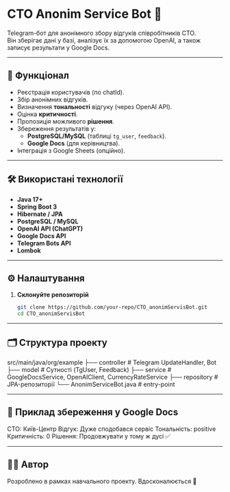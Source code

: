 # CTO Anonim Service Bot 🤖

Telegram-бот для анонімного збору відгуків співробітників СТО.  
Він зберігає дані у базі, аналізує їх за допомогою OpenAI, а також записує результати у Google Docs.

---

## 🚀 Функціонал
- Реєстрація користувачів (по chatId).
- Збір анонімних відгуків.
- Визначення **тональності** відгуку (через OpenAI API).
- Оцінка **критичності**.
- Пропозиція можливого **рішення**.
- Збереження результатів у:
    - **PostgreSQL/MySQL** (таблиці `tg_user`, `feedback`).
    - **Google Docs** (для керівництва).
- Інтеграція з Google Sheets (опційно).

---

## 🛠️ Використані технології
- **Java 17+**
- **Spring Boot 3**
- **Hibernate / JPA**
- **PostgreSQL / MySQL**
- **OpenAI API (ChatGPT)**
- **Google Docs API**
- **Telegram Bots API**
- **Lombok**

---

## ⚙️ Налаштування

1. **Склонуйте репозиторій**
   ```bash
   git clone https://github.com/your-repo/CTO_anonimServisBot.git
   cd CTO_anonimServisBot

---

## 🗂️ Структура проекту

src/main/java/org/example
├── controller     # Telegram UpdateHandler, Bot
├── model          # Сутності (TgUser, Feedback)
├── service        # GoogleDocsService, OpenAIClient, CurrencyRateService
├── repository     # JPA-репозиторії
└── AnonimServiceBot.java # entry-point

---

## 📌 Приклад збереження у Google Docs

СТО: Київ-Центр
Відгук: Дуже сподобався сервіс
Тональність: positive
Критичність: 0
Рішення: Продовжувати у тому ж дусі ✅

---

## 🧑‍💻 Автор

Розроблено в рамках навчального проекту.
Вдосконалюється 🚀